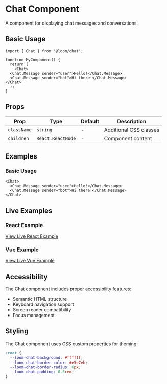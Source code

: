 # Chat Component

A component for displaying chat messages and conversations.

## Basic Usage

```tsx
import { Chat } from '@loom/chat';

function MyComponent() {
  return (
    <Chat>
  <Chat.Message sender="user">Hello!</Chat.Message>
  <Chat.Message sender="bot">Hi there!</Chat.Message>
</Chat>
  );
}
```

## Props

| Prop | Type | Default | Description |
|------|------|---------|-------------|
| `className` | `string` | - | Additional CSS classes |
| `children` | `React.ReactNode` | - | Component content |

## Examples

### Basic Usage

```tsx
<Chat>
  <Chat.Message sender="user">Hello!</Chat.Message>
  <Chat.Message sender="bot">Hi there!</Chat.Message>
</Chat>
```

## Live Examples

### React Example
[View Live React Example](https://loom-css-react.vercel.app/components/chat)

### Vue Example
[View Live Vue Example](https://loom-css-vue.netlify.app/components/chat)

## Accessibility

The Chat component includes proper accessibility features:

- Semantic HTML structure
- Keyboard navigation support
- Screen reader compatibility
- Focus management

## Styling

The Chat component uses CSS custom properties for theming:

```css
:root {
  --loom-chat-background: #ffffff;
  --loom-chat-border-color: #e5e7eb;
  --loom-chat-border-radius: 6px;
  --loom-chat-padding: 0.5rem;
}
```
